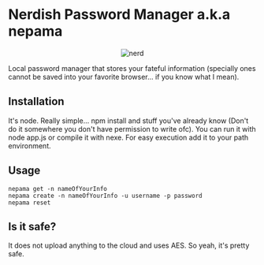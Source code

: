# Nerdish Password Manager a.k.a nepama

<p align="center">
  <img src="http://i.giphy.com/Cz6TlrRVVyv9S.gif" alt="nerd"/>
</p>

Local password manager that stores your fateful information (specially ones cannot be saved into your favorite browser... if you know what I mean).

## Installation

It's node. Really simple... npm install and stuff you've already know (Don't do it somewhere you don't have permission to write ofc). You can run it with node app.js or compile it with nexe. For easy execution add it to your path environment.

## Usage
````
nepama get -n nameOfYourInfo
nepama create -n nameOfYourInfo -u username -p password
nepama reset
````

## Is it safe?

It does not upload anything to the cloud and uses AES. So yeah, it's pretty safe.
